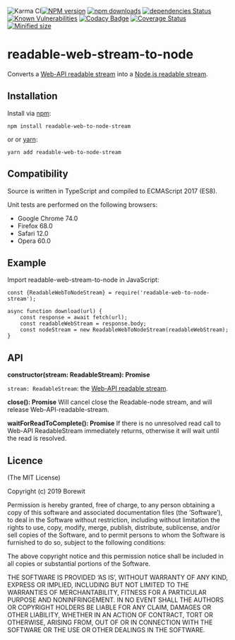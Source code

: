 ![Karma CI](https://github.com/Borewit/readable-web-to-node-stream/workflows/Karma%20CI/badge.svg)[![NPM version](https://badge.fury.io/js/readable-web-to-node-stream.svg)](https://npmjs.org/package/readable-web-to-node-stream) [![npm downloads](http://img.shields.io/npm/dm/readable-web-to-node-stream.svg)](https://npmcharts.com/compare/readable-web-to-node-stream) [![dependencies Status](https://david-dm.org/Borewit/readable-web-to-node-stream/status.svg)](https://david-dm.org/Borewit/readable-web-to-node-stream) [![Known Vulnerabilities](https://snyk.io/test/github/Borewit/readable-web-to-node-stream/badge.svg?targetFile=package.json)](https://snyk.io/test/github/Borewit/readable-web-to-node-stream?targetFile=package.json) [![Codacy Badge](https://api.codacy.com/project/badge/Grade/b48f9601e0984734b1962913f70432a6)](https://www.codacy.com/app/Borewit/readable-web-to-node-stream?utm_source=github.com&utm_medium=referral&utm_content=Borewit/readable-web-to-node-stream&utm_campaign=Badge_Grade) [![Coverage Status](https://coveralls.io/repos/github/Borewit/readable-web-to-node-stream/badge.svg?branch=master)](https://coveralls.io/github/Borewit/readable-web-to-node-stream?branch=master) [![Minified size](https://badgen.net/bundlephobia/min/readable-web-to-node-stream)](https://bundlephobia.com/result?p=readable-web-to-node-stream)

readable-web-stream-to-node
===========================

Converts a [Web-API readable stream](https://developer.mozilla.org/en-US/docs/Web/API/ReadableStreamDefaultReader) into a [Node.js readable stream](https://nodejs.org/api/stream.html#stream_readable_streams).

Installation
------------

Install via [npm](http://npmjs.org/):

    npm install readable-web-to-node-stream

or or [yarn](https://yarnpkg.com/):

    yarn add readable-web-to-node-stream

Compatibility
-------------

Source is written in TypeScript and compiled to ECMAScript 2017 (ES8).

Unit tests are performed on the following browsers:

-   Google Chrome 74.0
-   Firefox 68.0
-   Safari 12.0
-   Opera 60.0

Example
-------

Import readable-web-stream-to-node in JavaScript:

    const {ReadableWebToNodeStream} = require('readable-web-to-node-stream');

    async function download(url) {
        const response = await fetch(url);
        const readableWebStream = response.body;
        const nodeStream = new ReadableWebToNodeStream(readableWebStream);
    }

API
---

**constructor(stream: ReadableStream): Promise**

`stream: ReadableStream`: the [Web-API readable stream](https://developer.mozilla.org/en-US/docs/Web/API/ReadableStreamDefaultReader).

**close(): Promise** Will cancel close the Readable-node stream, and will release Web-API-readable-stream.

**waitForReadToComplete(): Promise** If there is no unresolved read call to Web-API Readable​Stream immediately returns, otherwise it will wait until the read is resolved.

Licence
-------

(The MIT License)

Copyright (c) 2019 Borewit

Permission is hereby granted, free of charge, to any person obtaining a copy of this software and associated documentation files (the ‘Software’), to deal in the Software without restriction, including without limitation the rights to use, copy, modify, merge, publish, distribute, sublicense, and/or sell copies of the Software, and to permit persons to whom the Software is furnished to do so, subject to the following conditions:

The above copyright notice and this permission notice shall be included in all copies or substantial portions of the Software.

THE SOFTWARE IS PROVIDED ‘AS IS’, WITHOUT WARRANTY OF ANY KIND, EXPRESS OR IMPLIED, INCLUDING BUT NOT LIMITED TO THE WARRANTIES OF MERCHANTABILITY, FITNESS FOR A PARTICULAR PURPOSE AND NONINFRINGEMENT. IN NO EVENT SHALL THE AUTHORS OR COPYRIGHT HOLDERS BE LIABLE FOR ANY CLAIM, DAMAGES OR OTHER LIABILITY, WHETHER IN AN ACTION OF CONTRACT, TORT OR OTHERWISE, ARISING FROM, OUT OF OR IN CONNECTION WITH THE SOFTWARE OR THE USE OR OTHER DEALINGS IN THE SOFTWARE.

